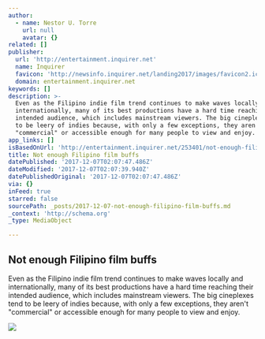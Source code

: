 ```yaml
---
author:
  - name: Nestor U. Torre
    url: null
    avatar: {}
related: []
publisher:
  url: 'http://entertainment.inquirer.net'
  name: Inquirer
  favicon: 'http://newsinfo.inquirer.net/landing2017/images/favicon2.ico'
  domain: entertainment.inquirer.net
keywords: []
description: >-
  Even as the Filipino indie film trend continues to make waves locally and
  internationally, many of its best productions have a hard time reaching their
  intended audience, which includes mainstream viewers. The big cineplexes tend
  to be leery of indies because, with only a few exceptions, they aren't
  "commercial" or accessible enough for many people to view and enjoy.
app_links: []
isBasedOnUrl: 'http://entertainment.inquirer.net/253401/not-enough-filipino-film-buffs'
title: Not enough Filipino film buffs
datePublished: '2017-12-07T02:07:47.486Z'
dateModified: '2017-12-07T02:07:39.940Z'
datePublishedOriginal: '2017-12-07T02:07:47.486Z'
via: {}
inFeed: true
starred: false
sourcePath: _posts/2017-12-07-not-enough-filipino-film-buffs.md
_context: 'http://schema.org'
_type: MediaObject

---
```

<article style=""><h1>Not enough Filipino film buffs</h1><p>Even as the Filipino indie film trend continues to make waves locally and internationally, many of its best productions have a hard time reaching their intended audience, which includes mainstream viewers. The big cineplexes tend to be leery of indies because, with only a few exceptions, they aren't "commercial" or accessible enough for many people to view and enjoy.</p><img src="http://entertainment.inquirer.net/wp-content/blogs.dir/6/files/2017/12/t0906kitakita-1-600x400.jpg" /></article>